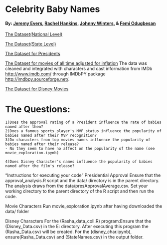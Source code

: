 # Celebrity Baby Names

#### By: [Jeremy Evers](https://github.com/jbekcc), [Rachel Hankins](https://github.com/rlh5z6), [Johnny Winters](https://github.com/thatsjustjohn), & [Femi Odugbesan](https://github.com/femiao)

[The Dataset(National Level)](https://catalog.data.gov/dataset/baby-names-from-social-security-card-applications-national-level-data)

[The Dataset(State Level)](https://catalog.data.gov/dataset/baby-names-from-social-security-card-applications-data-by-state-and-district-of-)

[The Dataset for Presidents](http://www.presidency.ucsb.edu/data/popularity.php)

[The Dataset for movies of all time adjusted for inflation](http://www.filmsite.org/boxoffice3.html)
	 The data was cleaned and integrated with characters and cast information from IMDb http://www.imdb.com/ through IMDbPY package http://imdbpy.sourceforge.net/. 

[The Dataset for Disney Movies](http://www.imdb.com/list/ls053518863/?start=1&view=compact&sort=listorian:asc&defaults=1)
	
# The Questions:
	1)Does the approval rating of a President influence the rate of babies named after them?
	2)Does a famous sports player's MVP status influence the popularity of babies named after their MVP recognition?
	3)Do characters from top movies names influence the popularity of babies named after their release?
	- No they seem to have no affect on the popularity of the name (see movie_exploration.ipynb)
	
	4)Does Disney Character's names influence the popularity of babies named after the film's release?

“Instructions for executing your code”
Presidential Approval
Ensure that the approval_analysis.R script and the data/ directory is in the parent directory. The analysis draws from the data/presApprovalAverage.csv.  Set your working directory to the parent directory of the R script and then run the code. 

Movie Characters
Run movie_exploration.ipynb after having downloaded the data/ folder

Disney Characters
For the (Rasha_data_coll.R) program:Ensure that the (Disney_Data.csv) in the E: directory. After executing this program the (Rasha_Data.csv) will be created.
For the (disney_char.ipynb), ensure(Rasha_Data.csv) and (StateNames.csv) in the output folder.


